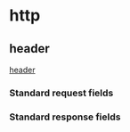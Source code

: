 # http

## header

[header](https://en.wikipedia.org/wiki/List_of_HTTP_header_fields)

### Standard request fields

### Standard response fields